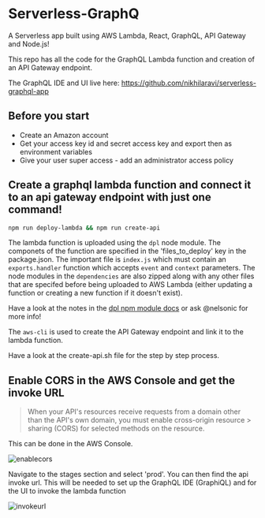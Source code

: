 # Serverless-GraphQ

A Serverless app built using AWS Lambda, React, GraphQL, API Gateway and Node.js!

This repo has all the code for the GraphQL Lambda function and creation of an API Gateway endpoint.

The GraphQL IDE and UI live here: https://github.com/nikhilaravi/serverless-graphql-app

## Before you start
- Create an Amazon account
- Get your access key id and secret access key and export then as environment variables
- Give your user super access - add an administrator access policy

## Create a graphql lambda function and connect it to an api gateway endpoint with just one command!

```sh
npm run deploy-lambda && npm run create-api
```

The lambda function is uploaded using the `dpl` node module. The componets of the function are specified in the 'files_to_deploy' key in the package.json. The important file is `index.js` which must contain an `exports.handler` function which accepts `event` and `context` parameters. The node modules in the `dependencies` are also zipped along with any other files that are specifed before being uploaded to AWS Lambda (either updating a function or creating a new function if it doesn't exist).

Have a look at the notes in the [dpl npm module docs](https://github.com/numo-labs/aws-lambda-deploy) or ask @nelsonic for more info!

The `aws-cli` is used to create the API Gateway endpoint and link it to the lambda function.

Have a look at the create-api.sh file for the step by step process.

## Enable CORS in the AWS Console and get the invoke URL

> When your API's resources receive requests from a domain other than the API's own domain, you must enable cross-origin resource > sharing (CORS) for selected methods on the resource.

This can be done in the AWS Console.

![enablecors](https://cloud.githubusercontent.com/assets/5912647/14939120/89607546-0f31-11e6-8b3f-37bf4b0c0a4d.png)

Navigate to the stages section and select 'prod'. You can then find the api invoke url. This will be needed to set up the GraphQL IDE (GraphiQL) and for the UI to invoke the lambda function

![invokeurl](https://cloud.githubusercontent.com/assets/5912647/14939122/8e752b30-0f31-11e6-83ee-81665d2f2856.png)
